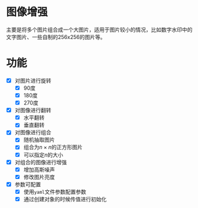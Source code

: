 # 图像增强

主要是将多个图片组合成一个大图片，适用于图片较小的情况，比如数字水印中的文字图片、一些自制的256x256的图片等。

# 功能

- [x] 对图片进行旋转
  - [x] 90度
  - [x] 180度
  - [x] 270度
- [x] 对图像进行翻转
  - [x] 水平翻转
  - [x] 垂直翻转
- [x] 对图像进行组合
  - [x] 随机抽取图片
  - [x] 组合为$n{\times}n$的正方形图片
  - [x] 可以指定$n$的大小
- [x] 对组合的图像进行增强
  - [x] 增加高斯噪声
  - [x] 修改图片亮度
- [x] 参数可配置
  - [x] 使用`yaml`文件参数配置参数
  - [x] 通过创建对象的时候传值进行初始化
